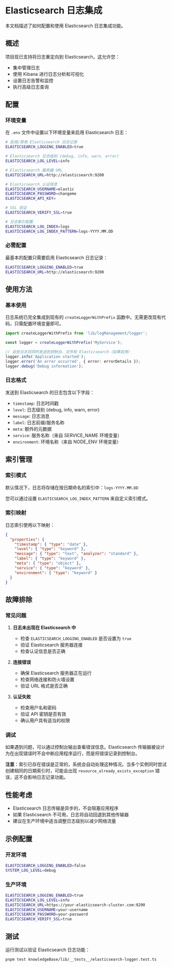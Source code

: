 # Elasticsearch 日志集成

本文档描述了如何配置和使用 Elasticsearch 日志集成功能。

## 概述

项目现已支持将日志重定向到 Elasticsearch，这允许您：
- 集中管理日志
- 使用 Kibana 进行日志分析和可视化
- 设置日志告警和监控
- 执行高级日志查询

## 配置

### 环境变量

在 `.env` 文件中设置以下环境变量来启用 Elasticsearch 日志：

```bash
# 启用/禁用 Elasticsearch 日志记录
ELASTICSEARCH_LOGGING_ENABLED=true

# Elasticsearch 日志级别 (debug, info, warn, error)
ELASTICSEARCH_LOG_LEVEL=info

# Elasticsearch 服务器 URL
ELASTICSEARCH_URL=http://elasticsearch:9200

# Elasticsearch 认证信息
ELASTICSEARCH_USERNAME=elastic
ELASTICSEARCH_PASSWORD=changeme
ELASTICSEARCH_API_KEY=

# SSL 验证
ELASTICSEARCH_VERIFY_SSL=true

# 日志索引配置
ELASTICSEARCH_LOG_INDEX=logs
ELASTICSEARCH_LOG_INDEX_PATTERN=logs-YYYY.MM.DD
```

### 必需配置

最基本的配置只需要启用 Elasticsearch 日志记录：

```bash
ELASTICSEARCH_LOGGING_ENABLED=true
ELASTICSEARCH_URL=http://elasticsearch:9200
```

## 使用方法

### 基本使用

日志系统已完全集成到现有的 `createLoggerWithPrefix` 函数中。无需更改现有代码，只需配置环境变量即可。

```typescript
import createLoggerWithPrefix from 'lib/logManagement/logger';

const logger = createLoggerWithPrefix('MyService');

// 这些日志将同时发送到控制台、文件和 Elasticsearch（如果启用）
logger.info('Application started');
logger.error('An error occurred', { error: errorDetails });
logger.debug('Debug information');
```

### 日志格式

发送到 Elasticsearch 的日志包含以下字段：

- `timestamp`: 日志时间戳
- `level`: 日志级别 (debug, info, warn, error)
- `message`: 日志消息
- `label`: 日志前缀/服务名称
- `meta`: 额外的元数据
- `service`: 服务名称（来自 SERVICE_NAME 环境变量）
- `environment`: 环境名称（来自 NODE_ENV 环境变量）

## 索引管理

### 索引模式

默认情况下，日志将存储在按日期命名的索引中：`logs-YYYY.MM.DD`

您可以通过设置 `ELASTICSEARCH_LOG_INDEX_PATTERN` 来自定义索引模式。

### 索引映射

日志索引使用以下映射：

```json
{
  "properties": {
    "timestamp": { "type": "date" },
    "level": { "type": "keyword" },
    "message": { "type": "text", "analyzer": "standard" },
    "label": { "type": "keyword" },
    "meta": { "type": "object" },
    "service": { "type": "keyword" },
    "environment": { "type": "keyword" }
  }
}
```

## 故障排除

### 常见问题

1. **日志未出现在 Elasticsearch 中**
   - 检查 `ELASTICSEARCH_LOGGING_ENABLED` 是否设置为 `true`
   - 验证 Elasticsearch 服务器连接
   - 检查认证信息是否正确

2. **连接错误**
   - 确保 Elasticsearch 服务器正在运行
   - 检查网络连接和防火墙设置
   - 验证 URL 格式是否正确

3. **认证失败**
   - 检查用户名和密码
   - 验证 API 密钥是否有效
   - 确认用户具有适当的权限

### 调试

如果遇到问题，可以通过控制台输出查看错误信息。Elasticsearch 传输器被设计为在出现错误时不会中断应用程序运行，而是将错误记录到控制台。

**注意**：索引已存在错误是正常的，系统会自动处理这种情况。当多个实例同时尝试创建相同的日期索引时，可能会出现 `resource_already_exists_exception` 错误，这不会影响日志记录功能。

## 性能考虑

- Elasticsearch 日志传输是异步的，不会阻塞应用程序
- 如果 Elasticsearch 不可用，日志将自动回退到其他传输器
- 建议在生产环境中适当调整日志级别以减少网络流量

## 示例配置

### 开发环境

```bash
ELASTICSEARCH_LOGGING_ENABLED=false
SYSTEM_LOG_LEVEL=debug
```

### 生产环境

```bash
ELASTICSEARCH_LOGGING_ENABLED=true
ELASTICSEARCH_LOG_LEVEL=info
ELASTICSEARCH_URL=https://your-elasticsearch-cluster.com:9200
ELASTICSEARCH_USERNAME=your-username
ELASTICSEARCH_PASSWORD=your-password
ELASTICSEARCH_VERIFY_SSL=true
```

## 测试

运行测试以验证 Elasticsearch 日志功能：

```bash
pnpm test knowledgeBase/lib/__tests__/elasticsearch-logger.test.ts